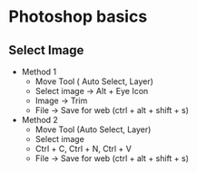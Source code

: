 # Photoshop basics
## Select Image
- Method 1
  - Move Tool ( Auto Select, Layer)
  - Select image -> Alt + Eye Icon
  - Image -> Trim
  - File -> Save for web (ctrl + alt + shift + s)
- Method 2
  - Move Tool (Auto Select, Layer)
  - Select image
  - Ctrl + C, Ctrl + N, Ctrl + V
  - File -> Save for web (ctrl + alt + shift + s)